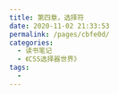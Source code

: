 ```yaml
---
title: 第四章，选择符
date: 2020-11-02 21:33:53
permalink: /pages/cbfe0d/
categories:
  - 读书笔记
  - 《CSS选择器世界》
tags:
  - 
---
```

